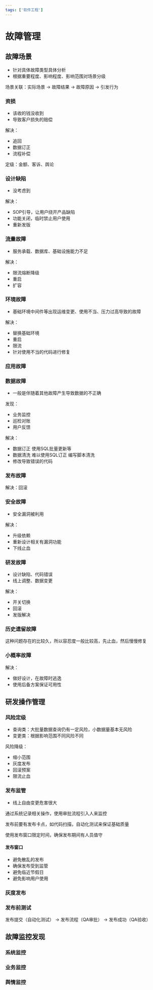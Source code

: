 ```yaml
---
tags: ['软件工程']
---
```


# 故障管理

## 故障场景

- 针对具体故障类型具体分析
- 根据重要程度、影响程度、影响范围对场景分级

场景关联：实际场景 -> 故障结果 -> 故障原因 -> 引发行为

### 资损

- 该收的钱没收到
- 导致客户损失的赔偿

解决：

- 追回
- 数据订正
- 流程补偿

定级：金额、客诉、舆论

### 设计缺陷

- 没考虑到

解决：

- SOP引导，让用户绕开产品缺陷
- 功能关闭，临时禁止用户使用
- 重新发版

### 流量故障

- 服务承载、数据库、基础设施能力不足

解决：

- 限流熔断降级
- 重启
- 扩容

### 环境故障

- 基础环境中间件等出现运维变更、使用不当、压力过高导致的故障

解决：

- 替换基础环境
- 重启
- 限流
- 针对使用不当的代码进行修复

### 应用故障

### 数据故障

- 一般是伴随着其他故障产生导致数据的不正确

发现：

- 业务监控
- 巡检对账
- 用户反馈

解决：

- 数据订正 使用SQL批量更新等
- 数据清洗 难以使用SQL订正 编写脚本清洗
- 修改导致错误的代码

### 发布故障

解决：回滚

### 安全故障

- 安全漏洞被利用

解决：

- 升级依赖
- 重新设计相关有漏洞功能
- 下线止血

### 研发故障

- 设计缺陷、代码错误
- 线上调整、数据变更

解决：

- 开关切换
- 回滚
- 发版解决

### 历史遗留故障

这种问题存在的比较久，所以容忍度一般比较高，先止血，然后慢慢修复

### 小概率故障

解决：

- 做好设计，在故障时逃逸
- 使用后备方案保证可用性

## 研发操作管理

### 风险定级

- 查询类：大批量数据查询仍有一定风险，小数据量基本无风险
- 变更类：根据影响范围不同风险不同

风险降级：

- 缩小范围
- 灰度发布
- 回滚预案
- 限流止血

### 发布监管

- 线上自由变更危害很大

通过系统记录相关操作，使用审批流程引入人来监控

发布前要有发布卡点，如代码扫描，自动化测试来保证基础质量

使用发布窗口限定时间，确保发布期间有人员值守

#### 发布窗口

- 避免散乱的发布
- 确保发布受到监管
- 避免临近节假日
- 避免影响用户使用

### 灰度发布

### 发布前测试

发布提交（自动化测试） -> 发布流程（QA审批） -> 发布成功（QA验收）

## 故障监控发现

### 系统监控

### 业务监控

### 舆情监控

